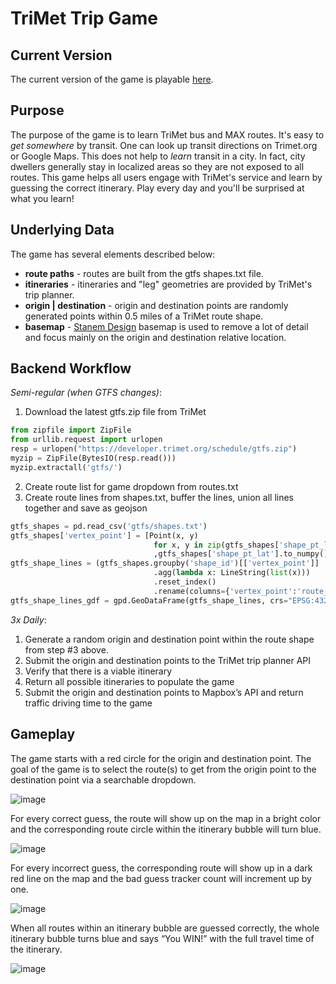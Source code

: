 # TriMet Trip Game

## Current Version
The current version of the game is playable [here](https://d1tu6vkegvnwyd.cloudfront.net/trimet_trip_game.html).

## Purpose
The purpose of the game is to learn TriMet bus and MAX routes. It's easy to _get somewhere_ by transit. One can look up transit directions on Trimet.org or Google Maps. This does not help to _learn_ transit in a city. In fact, city dwellers generally stay in localized areas so they are not exposed to all routes. This game helps all users engage with TriMet's service and learn by guessing the correct itinerary. Play every day and you'll be surprised at what you learn!

## Underlying Data
The game has several elements described below:
- **route paths** - routes are built from the gtfs shapes.txt file.
- **itineraries** - itineraries and "leg" geometries are provided by TriMet's trip planner.
- **origin | destination** - origin and destination points are randomly generated points within 0.5 miles of a TriMet route shape.
- **basemap** - [Stanem Design](http://stamen.com) basemap is used to remove a lot of detail and focus mainly on the origin and destination relative location.

## Backend Workflow
_Semi-regular (when GTFS changes)_:
1.	Download the latest gtfs.zip file from TriMet
  ```python
from zipfile import ZipFile
from urllib.request import urlopen
resp = urlopen("https://developer.trimet.org/schedule/gtfs.zip")
myzip = ZipFile(BytesIO(resp.read()))
myzip.extractall('gtfs/')
```
2.	Create route list for game dropdown from routes.txt
3.	Create route lines from shapes.txt, buffer the lines, union all lines together and save as geojson
```python
gtfs_shapes = pd.read_csv('gtfs/shapes.txt')
gtfs_shapes['vertex_point'] = [Point(x, y) 
                                for x, y in zip(gtfs_shapes['shape_pt_lon'].to_numpy()
                                ,gtfs_shapes['shape_pt_lat'].to_numpy())]
gtfs_shape_lines = (gtfs_shapes.groupby('shape_id')[['vertex_point']]
                                .agg(lambda x: LineString(list(x)))
                                .reset_index()
                                .rename(columns={'vertex_point':'route_line'}))
gtfs_shape_lines_gdf = gpd.GeoDataFrame(gtfs_shape_lines, crs="EPSG:4326", geometry='route_line')
```
_3x Daily_:
1.	Generate a random origin and destination point within the route shape from step #3 above.
2.	Submit the origin and destination points to the TriMet trip planner API
3.	Verify that there is a viable itinerary
4.	Return all possible itineraries to populate the game
5.	Submit the origin and destination points to Mapbox’s API and return traffic driving time to the game



## Gameplay
The game starts with a red circle for the origin and destination point. The goal of the game is to select the route(s) to get from the origin point to the destination point via a searchable dropdown.

![image](https://github.com/sidetrackedmind/trimet_trip_game/assets/24400820/ca23e86d-9bcb-4a38-81b5-ca40c3450404)

For every correct guess, the route will show up on the map in a bright color and the corresponding route circle within the itinerary bubble will turn blue. 

![image](https://github.com/sidetrackedmind/trimet_trip_game/assets/24400820/f6effc54-d818-4857-922b-defbb027f2d7)

For every incorrect guess, the corresponding route will show up in a dark red line on the map and the bad guess tracker count will increment up by one. 

![image](https://github.com/sidetrackedmind/trimet_trip_game/assets/24400820/d49e9b65-520a-4ef4-8c3c-87c8d0ea4777)

When all routes within an itinerary bubble are guessed correctly, the whole itinerary bubble turns blue and says “You WIN!” with the full travel time of the itinerary.

![image](https://github.com/sidetrackedmind/trimet_trip_game/assets/24400820/b4d82ff0-1ca3-40e7-801b-5491735c8aed)

